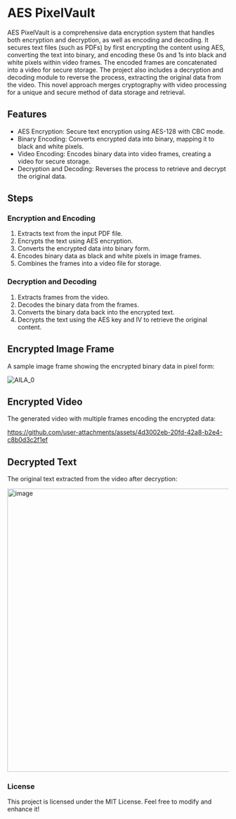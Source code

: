 # **AES PixelVault**

AES PixelVault is a comprehensive data encryption system that handles both encryption and decryption, as well as encoding and decoding. It secures text files (such as PDFs) by first encrypting the content using AES, converting the text into binary, and encoding these 0s and 1s into black and white pixels within video frames. The encoded frames are concatenated into a video for secure storage. The project also includes a decryption and decoding module to reverse the process, extracting the original data from the video. This novel approach merges cryptography with video processing for a unique and secure method of data storage and retrieval.

## **Features**
* AES Encryption: Secure text encryption using AES-128 with CBC mode.
* Binary Encoding: Converts encrypted data into binary, mapping it to black and white pixels.
* Video Encoding: Encodes binary data into video frames, creating a video for secure storage.
* Decryption and Decoding: Reverses the process to retrieve and decrypt the original data.


## **Steps**

### Encryption and Encoding

1. Extracts text from the input PDF file.
2. Encrypts the text using AES encryption.
3. Converts the encrypted data into binary form.
4. Encodes binary data as black and white pixels in image frames.
5. Combines the frames into a video file for storage.
   
### Decryption and Decoding

1. Extracts frames from the video.
2. Decodes the binary data from the frames.
3. Converts the binary data back into the encrypted text.
4. Decrypts the text using the AES key and IV to retrieve the original content.


## **Encrypted Image Frame**
A sample image frame showing the encrypted binary data in pixel form:

![AILA_0](https://github.com/user-attachments/assets/99d491d4-1d8d-4ffa-99ec-2feb57f043f1)


## **Encrypted Video**
The generated video with multiple frames encoding the encrypted data:

https://github.com/user-attachments/assets/4d3002eb-20fd-42a8-b2e4-c8b0d3c2f1ef


## **Decrypted Text**
The original text extracted from the video after decryption:

<img width="644" alt="image" src="https://github.com/user-attachments/assets/e265aec7-74b1-4bc6-b454-b1352775b35f">

### **License**
This project is licensed under the MIT License. Feel free to modify and enhance it!





